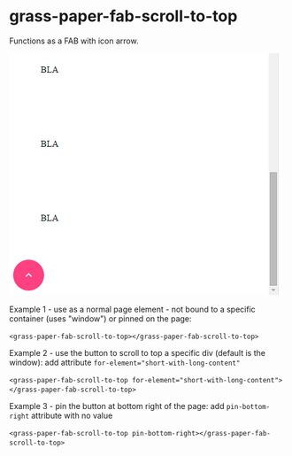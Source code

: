 grass-paper-fab-scroll-to-top
================

Functions as a FAB with icon arrow.

![alt tag](img/screenshot.png)

Example 1 - use as a normal page element - not bound to a specific container (uses "window") or pinned on the page:

`<grass-paper-fab-scroll-to-top></grass-paper-fab-scroll-to-top>`


Example 2 - use the button to scroll to top a specific div (default is the window):
add attribute `for-element="short-with-long-content"`

`<grass-paper-fab-scroll-to-top for-element="short-with-long-content"></grass-paper-fab-scroll-to-top>`


Example 3 - pin the button at bottom right of the page:
add `pin-bottom-right` attribute with no value

`<grass-paper-fab-scroll-to-top pin-bottom-right></grass-paper-fab-scroll-to-top>`
